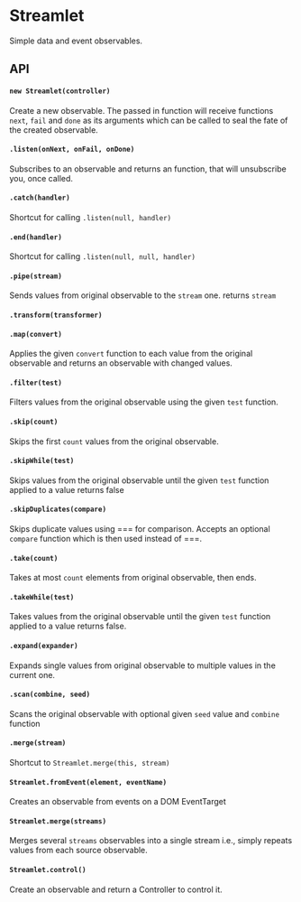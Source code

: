 # Streamlet
Simple data and event observables.

## API

#### `new Streamlet(controller)`
Create a new observable. The passed in function will receive functions `next`, `fail` and `done` as its arguments which can be called to seal the fate of the created observable.

#### `.listen(onNext, onFail, onDone)`
Subscribes to an observable and returns an function, that will unsubscribe you, once called.

#### `.catch(handler)`
Shortcut for calling `.listen(null, handler)`

#### `.end(handler)`
Shortcut for calling `.listen(null, null, handler)`

#### `.pipe(stream)`
Sends values from original observable to the `stream` one. returns `stream`

#### `.transform(transformer)`

#### `.map(convert)`
Applies the given `convert` function to each value from the original observable and returns an observable with changed values.

#### `.filter(test)`
Filters values from the original observable using the given `test` function.

#### `.skip(count)`
Skips the first `count` values from the original observable.

#### `.skipWhile(test)`
Skips values from the original observable until the given `test` function applied to a value returns false

#### `.skipDuplicates(compare)`
Skips duplicate values using === for comparison. Accepts an optional `compare` function which is then used instead of ===.

#### `.take(count)`
Takes at most `count` elements from original observable, then ends.

#### `.takeWhile(test)`
Takes values from the original observable until the given `test` function applied to a value returns false. 

#### `.expand(expander)`
Expands single values from original observable to multiple values in the current one.

#### `.scan(combine, seed)`
Scans the original observable with optional given `seed` value and `combine` function

#### `.merge(stream)`
Shortcut to `Streamlet.merge(this, stream)`

#### `Streamlet.fromEvent(element, eventName)`
Creates an observable from events on a DOM EventTarget

#### `Streamlet.merge(streams)`
Merges several `streams` observables into a single stream i.e., simply repeats values from each source observable.

#### `Streamlet.control()`
Create an observable and return a Controller to control it.

